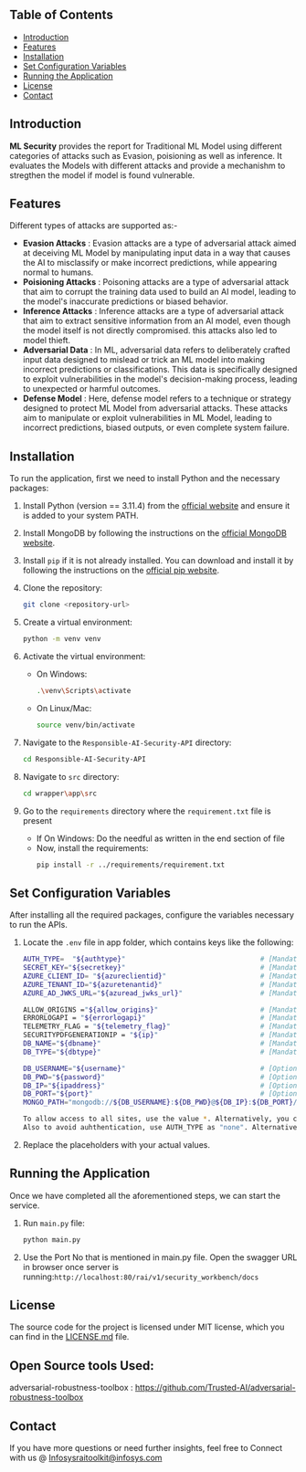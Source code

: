 ## Table of Contents
- [Introduction](#introduction)
- [Features](#features)
- [Installation](#installation)
- [Set Configuration Variables](#set-configuration-variables)
- [Running the Application](#running-the-application)
- [License](#license)
- [Contact](#contact)

## Introduction
**ML Security** provides the report for Traditional ML Model using different categories of attacks such as Evasion, poisioning as well as inference. It evaluates the Models with different attacks and provide a mechanishm to stregthen the model if model is found vulnerable.

## Features
Different types of attacks are supported as:-
- **Evasion Attacks** : Evasion attacks are a type of adversarial attack aimed at deceiving ML Model by manipulating input data in a way that causes the AI to misclassify or make incorrect predictions, while appearing normal to humans.
- **Poisioning Attacks** : Poisoning attacks are a type of adversarial attack that aim to corrupt the training data used to build an AI model, leading to the model's inaccurate predictions or biased behavior.
- **Inference Attacks** : Inference attacks are a type of adversarial attack that aim to extract sensitive information from an AI model, even though the model itself is not directly compromised. this attacks also led to model thieft.
- **Adversarial Data** : In ML, adversarial data refers to deliberately crafted input data designed to mislead or trick an ML model into making incorrect predictions or classifications. This data is specifically designed to exploit vulnerabilities in the model's decision-making process, leading to unexpected or harmful outcomes.
- **Defense Model** : Here, defense model refers to a technique or strategy designed to protect ML Model from adversarial attacks. These attacks aim to manipulate or exploit vulnerabilities in ML Model, leading to incorrect predictions, biased outputs, or even complete system failure.

## Installation
To run the application, first we need to install Python and the necessary packages:

1. Install Python (version == 3.11.4) from the [official website](https://www.python.org/downloads/) and ensure it is added to your system PATH.

2. Install MongoDB by following the instructions on the [official MongoDB website](https://docs.mongodb.com/manual/installation/).

3. Install `pip` if it is not already installed. You can download and install it by following the instructions on the [official pip website](https://pip.pypa.io/en/stable/installation/).

4. Clone the repository:
    ```sh
    git clone <repository-url>
    ```

5. Create a virtual environment:
    ```sh
    python -m venv venv
    ```

6. Activate the virtual environment:
    - On Windows:
        ```sh
        .\venv\Scripts\activate
         ```
    - On Linux/Mac:
        ```sh
        source venv/bin/activate
        ```

7. Navigate to the `Responsible-AI-Security-API` directory:
    ```sh
    cd Responsible-AI-Security-API
    ```

8. Navigate to `src` directory:
    ```sh
    cd wrapper\app\src 
    ```

9. Go to the `requirements` directory where the `requirement.txt` file is present
    - If On Windows:
        Do the needful as written in the end section of file
    - Now, install the requirements:
        ```sh
        pip install -r ../requirements/requirement.txt
        ```

## Set Configuration Variables
After installing all the required packages, configure the variables necessary to run the APIs.

1. Locate the `.env` file in app folder, which contains keys like the following:

    ```sh
    AUTH_TYPE=  "${authtype}"                                 # [Mandatory] AUTH_TYPE=  "azure" # Options: azure,jwt,none
    SECRET_KEY="${secretkey}"                                 # [Mandatory]
    AZURE_CLIENT_ID= "${azureclientid}"                       # [Mandatory]
    AZURE_TENANT_ID="${azuretenantid}"                        # [Mandatory]
    AZURE_AD_JWKS_URL="${azuread_jwks_url}"                   # [Mandatory]

    ALLOW_ORIGINS ="${allow_origins}"                         # [Mandatory] ALLOW_ORIGINS="*"  
    ERRORLOGAPI = "${errorlogapi}"                            # [Mandatory] ERRORLOGAPI=""
    TELEMETRY_FLAG = "${telemetry_flag}"                      # [Mandatory] TELEMETRY_FLAG ="False"
    SECURITYPDFGENERATIONIP = "${ip}"                         # [Mandatory] SECURITYPDFGENERATIONIP='http://localhost:80'
    DB_NAME="${dbname}"                                       # [Mandatory] DB_NAME="rai_repository"  
    DB_TYPE="${dbtype}"                                       # [Mandatory] DB_TYPE = "mongo"

    DB_USERNAME="${username}"                                 # [Optional]
    DB_PWD="${password}"                                      # [Optional]
    DB_IP="${ipaddress}"                                      # [Optional]
    DB_PORT="${port}"                                         # [Optional]
    MONGO_PATH="mongodb://${DB_USERNAME}:${DB_PWD}@${DB_IP}:${DB_PORT}/"  # [Mandatory] MONGO_PATH = "mongodb://localhost:27017/"
    
    ```
    ```sh
    To allow access to all sites, use the value *. Alternatively, you can specify a list of sites that should have access.
    Also to avoid auhthentication, use AUTH_TYPE as "none". Alternatively, you can use jwt as well as azure authantication system by passing different supported keys.
    ```

2. Replace the placeholders with your actual values.

## Running the Application
Once we have completed all the aforementioned steps, we can start the service.

1. Run `main.py` file:
    ```sh
    python main.py
    ```

2. Use the Port No that is mentioned in main.py file. Open the swagger URL in browser once server is running:`http://localhost:80/rai/v1/security_workbench/docs`

## License
The source code for the project is licensed under MIT license, which you can find in the [LICENSE.md](License.md) file.

## Open Source tools Used:
adversarial-robustness-toolbox : https://github.com/Trusted-AI/adversarial-robustness-toolbox


## Contact
If you have more questions or need further insights, feel free to Connect with us @ Infosysraitoolkit@infosys.com
